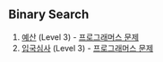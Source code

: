 ## Binary Search

1. [예산](https://github.com/dataminegames/Algorithm_Study/blob/master/Programmers/BinarySearch/binary_search_01.py) (Level 3) - [프로그래머스 문제](https://programmers.co.kr/learn/courses/30/lessons/43237)
2. [입국심사](https://github.com/dataminegames/Algorithm_Study/blob/master/Programmers/BinarySearch/binary_search_02.py) (Level 3) - [프로그래머스 문제](https://programmers.co.kr/learn/courses/30/lessons/43238)
